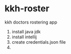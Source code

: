 # kkh-roster
kkh doctors rostering app


1. install java jdk
2. install intellij
3. create credentials.json file
4. 
